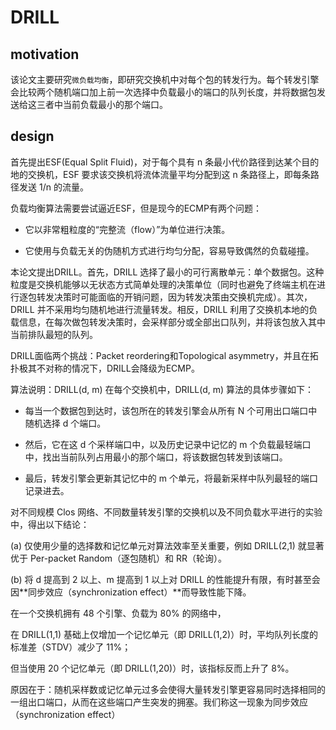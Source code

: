 # DRILL

## motivation

该论文主要研究`微负载均衡`，即研究交换机中对每个包的转发行为。每个转发引擎会比较两个随机端口加上前一次选择中负载最小的端口的队列长度，并将数据包发送给这三者中当前负载最小的那个端口。

## design

首先提出ESF(Equal Split Fluid)，对于每个具有 n 条最小代价路径到达某个目的地的交换机，ESF 要求该交换机将流体流量平均分配到这 n 条路径上，即每条路径发送 1/n 的流量。

负载均衡算法需要尝试逼近ESF，但是现今的ECMP有两个问题：

- 它以非常粗粒度的“完整流（flow）”为单位进行决策。

- 它使用与负载无关的伪随机方式进行均匀分配，容易导致偶然的负载碰撞。

本论文提出DRILL。首先，DRILL 选择了最小的可行离散单元：单个数据包。这种粒度是交换机能够以无状态方式简单处理的决策单位（同时也避免了终端主机在进行逐包转发决策时可能面临的开销问题，因为转发决策由交换机完成）。其次，DRILL 并不采用均匀随机地进行流量转发。相反，DRILL 利用了交换机本地的负载信息，在每次做包转发决策时，会采样部分或全部出口队列，并将该包放入其中当前排队最短的队列。

DRILL面临两个挑战：Packet reordering和Topological asymmetry，并且在拓扑极其不对称的情况下，DRILL会降级为ECMP。

算法说明：DRILL(d, m)
在每个交换机中，DRILL(d, m) 算法的具体步骤如下：

- 每当一个数据包到达时，该包所在的转发引擎会从所有 N 个可用出口端口中随机选择 d 个端口。

- 然后，它在这 d 个采样端口中，以及历史记录中记忆的 m 个负载最轻端口中，找出当前队列占用最小的那个端口，将该数据包转发到该端口。

- 最后，转发引擎会更新其记忆中的 m 个单元，将最新采样中队列最轻的端口记录进去。

对不同规模 Clos 网络、不同数量转发引擎的交换机以及不同负载水平进行的实验中，得出以下结论：

(a) 仅使用少量的选择数和记忆单元对算法效率至关重要，例如 DRILL(2,1) 就显著优于 Per-packet Random（逐包随机）和 RR（轮询）。

(b) 将 d 提高到 2 以上、m 提高到 1 以上对 DRILL 的性能提升有限，有时甚至会因**同步效应（synchronization effect）**而导致性能下降。

在一个交换机拥有 48 个引擎、负载为 80% 的网络中，

在 DRILL(1,1) 基础上仅增加一个记忆单元（即 DRILL(1,2)）时，平均队列长度的标准差（STDV）减少了 11%；

但当使用 20 个记忆单元（即 DRILL(1,20)）时，该指标反而上升了 8%。

原因在于：随机采样数或记忆单元过多会使得大量转发引擎更容易同时选择相同的一组出口端口，从而在这些端口产生突发的拥塞。我们称这一现象为同步效应（synchronization effect）

